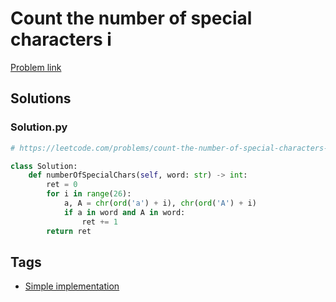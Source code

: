 # Count the number of special characters i

[Problem link](https://leetcode.com/problems/count-the-number-of-special-characters-i/)

## Solutions


### Solution.py
```py
# https://leetcode.com/problems/count-the-number-of-special-characters-i/

class Solution:
    def numberOfSpecialChars(self, word: str) -> int:
        ret = 0
        for i in range(26):
            a, A = chr(ord('a') + i), chr(ord('A') + i)
            if a in word and A in word:
                ret += 1
        return ret
```
## Tags

* [Simple implementation](/README.md#Simple_implementation)
